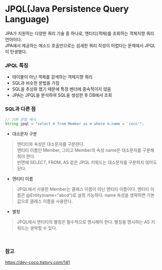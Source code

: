 # JPQL(Java Persistence Query Language)
JPA가 지원하는 다양한 쿼리 기술 중 하나로, 엔티티(객체)를 조회하는 객체지향 쿼리 언어이다.  
JPA에서 제공하는 메소드 호출만으로는 섬세한 쿼리 작성이 어렵다는 문제에서 JPQL이 탄생했다.  

### JPQL 특징
- 테이블이 아닌 객체를 검색하는 객체지향 쿼리
- SQL과 비슷한 문법을 가짐
- SQL을 추상화 했기 때문에 특정 벤더에 종속적이지 않음
- JPA는 JPQL을 분석하여 SQL을 생성한 후 DB에서 조회

### SQL과 다른 점
```java
// 기본 문법 예시
String jpql = "select m from Member as m where m.name = 'coco'";
```

- 대소문자 구분
> 엔티티와 속성은 대소문자를 구분한다.  
> 엔티티 이름인 Member, 그리고 Member의 속성 name은 대소문자를 구분해줘야 한다.  
> 반면에 SELECT, FROM, AS 같은 JPQL 키워드는 대소문자를 구분하지 않아도 된다.

- 엔티티 이름
> JPQL에서 사용한 Member는 클래스 이름이 아닌 엔티티 이름이다. 엔티티 이름은 @Entity(name="abcd")로 설정 가능하다.
> name 속성을 생략하면 기본 값으로 클래스 이름을 사용한다.
 
- 별칭
> JPQL에서 엔티티의 별칭은 필수적으로 명시해야 한다.
> 별칭을 명시하는 AS 키워드는 생략할 수 있다.

<br>

### 참고
https://dev-coco.tistory.com/141
